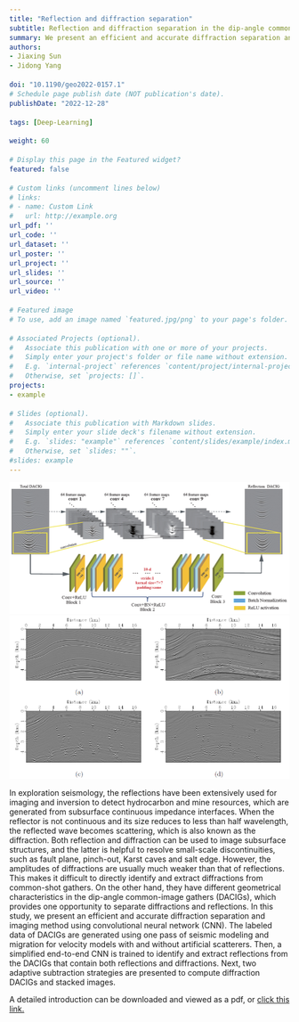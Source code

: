 ```yaml
---
title: "Reflection and diffraction separation"
subtitle: Reflection and diffraction separation in the dip-angle common-image gathers using convolutional neural network
summary: We present an efficient and accurate diffraction separation and imaging method using convolutional neural network (CNN).  
authors:
- Jiaxing Sun
- Jidong Yang

doi: "10.1190/geo2022-0157.1"
# Schedule page publish date (NOT publication's date).
publishDate: "2022-12-28"

tags: [Deep-Learning]

weight: 60

# Display this page in the Featured widget?
featured: false

# Custom links (uncomment lines below)
# links:
# - name: Custom Link
#   url: http://example.org
url_pdf: ''
url_code: ''
url_dataset: ''
url_poster: ''
url_project: ''
url_slides: ''
url_source: ''
url_video: ''

# Featured image
# To use, add an image named `featured.jpg/png` to your page's folder.

# Associated Projects (optional).
#   Associate this publication with one or more of your projects.
#   Simply enter your project's folder or file name without extension.
#   E.g. `internal-project` references `content/project/internal-project/index.md`.
#   Otherwise, set `projects: []`.
projects:
- example

# Slides (optional).
#   Associate this publication with Markdown slides.
#   Simply enter your slide deck's filename without extension.
#   E.g. `slides: "example"` references `content/slides/example/index.md`.
#   Otherwise, set `slides: ""`.
#slides: example
---
```




![featured](index.assets/featured.png)![featured1](index.assets/featured1.png)

In exploration seismology, the reflections have been extensively used for imaging and inversion to detect hydrocarbon and mine resources, which are generated from subsurface continuous impedance interfaces. When the reflector is not continuous and its size reduces to less than half wavelength, the reflected wave becomes scattering, which is also known as the diffraction. Both reflection and diffraction can be used to image subsurface structures, and the latter is helpful to resolve small-scale discontinuities, such as fault plane, pinch-out, Karst caves and salt edge. However, the amplitudes of diffractions are usually much weaker than that of reflections. This makes it difficult to directly identify and extract diffractions from common-shot gathers. On the other hand, they have different geometrical characteristics in the dip-angle common-image gathers (DACIGs), which provides one opportunity to separate diffractions and reflections. In this study, we present an efficient and accurate diffraction separation and imaging method using convolutional neural network (CNN). The labeled data of DACIGs are generated using one pass of seismic modeling and migration for velocity models with and without artificial scatterers. Then, a simplified end-to-end CNN is trained to identify and extract reflections from the DACIGs that contain both reflections and diffractions. Next, two adaptive subtraction strategies are presented to compute diffraction DACIGs and stacked images.


A detailed introduction can be downloaded and viewed as a pdf, or [click this link.](https://pubs.geoscienceworld.org/geophysics/article-abstract/88/1/WA281/619668/Reflection-and-diffraction-separation-in-the-dip)
